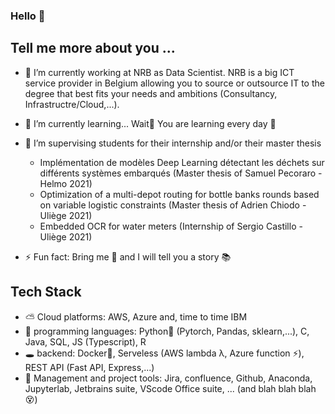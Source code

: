 ### Hello 👋

## Tell me more about you ...
- 🔭 I’m currently working at NRB as Data Scientist. NRB is a big ICT service provider in Belgium allowing you to source or outsource IT to the degree that best fits your needs and ambitions (Consultancy, Infrastructre/Cloud,...).

- 🌱 I’m currently learning...  Wait🛑 You are learning every day 🧩
- 👯 I’m supervising students for their internship and/or their master thesis
  -  Implémentation de modèles Deep Learning détectant les déchets sur différents systèmes embarqués (Master thesis of Samuel Pecoraro - Helmo 2021)
  -  Optimization of a multi-depot routing for bottle banks rounds based on variable logistic constraints (Master thesis of Adrien Chiodo - Uliège 2021)
  -  Embedded OCR for water meters (Internship of Sergio Castillo - Uliège 2021)
- ⚡ Fun fact: Bring me 🍻 and I will tell you a story 📚

## Tech Stack
- ⛅ Cloud platforms: AWS, Azure and, time to time IBM
- 💾 programming languages: Python🐍 (Pytorch, Pandas, sklearn,...), C, Java, SQL, JS (Typescript), R
- 🕳 backend: Docker🐳, Serveless (AWS lambda λ, Azure function ⚡), REST API (Fast API, Express,...)
- 🥞 Management and project tools: Jira, confluence, Github, Anaconda, Jupyterlab, Jetbrains suite, VScode Office suite, ... (and blah blah blah 😵)
